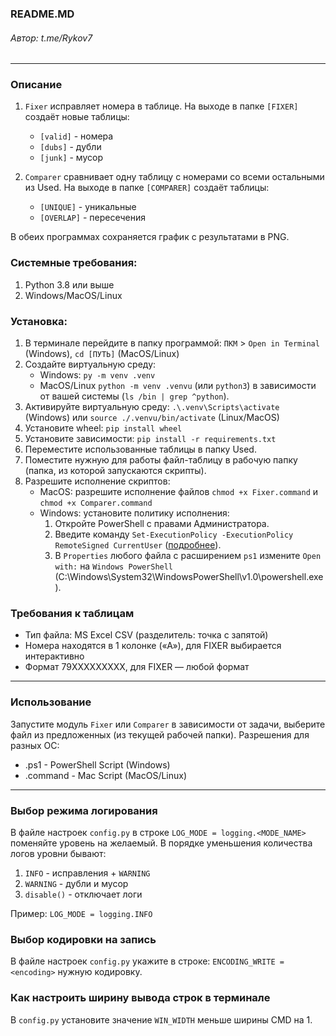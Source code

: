 ### README.MD
###### Автор: t.me/Rykov7
***

### Описание
1. `Fixer` исправляет номера в таблице. На выходе в папке `[FIXER]` создаёт новые таблицы:
   * `[valid]` - номера 
   * `[dubs]` - дубли
   * `[junk]` - мусор

2. `Comparer` сравнивает одну таблицу с номерами со всеми остальными из Used. На выходе в папке `[COMPARER]` создаёт таблицы:
   * `[UNIQUE]` - уникальные
   * `[OVERLAP]` - пересечения

В обеих программах сохраняется график с результатами в PNG.

### Системные требования:
1. Python 3.8 или выше
2. Windows/MacOS/Linux

### Установка:
1. В терминале перейдите в папку программой: `ПКМ` > `Open in Terminal` (Windows), `cd [ПУТЬ]` (MacOS/Linux)
2. Создайте виртуальную среду:
   * Windows: `py -m venv .venv`
   * MacOS/Linux `python -m venv .venvu` (или `python3`) в зависимости от вашей системы (`ls /bin | grep ^python`).
3. Активируйте виртуальную среду:
`.\.venv\Scripts\activate` (Windows) или `source ./.venvu/bin/activate` (Linux/MacOS)
4. Установите wheel:
`pip install wheel`
5. Установите зависимости:
`pip install -r requirements.txt`
6. Переместите использованные таблицы в папку Used.
7. Поместите нужную для работы файл-таблицу в рабочую папку (папка, из которой запускаются скрипты).
8. Разрешите исполнение скриптов:
   * MacOS: разрешите исполнение файлов `chmod +x Fixer.command` и `chmod +x Comparer.command`
   * Windows: установите политику исполнения:
     1. Откройте PowerShell с правами Администратора.
     2. Введите команду `Set-ExecutionPolicy -ExecutionPolicy RemoteSigned CurrentUser` ([подробнее](https://docs.microsoft.com/en-us/powershell/module/microsoft.powershell.security/set-executionpolicy)).
     3. В `Properties` любого файла с расширением `ps1` измените `Open with:` на `Windows PowerShell` (C:\Windows\System32\WindowsPowerShell\v1.0\powershell.exe).

### Требования к таблицам
* Тип файла: MS Excel CSV (разделитель: точка с запятой)
* Номера находятся в 1 колонке («А»), для FIXER выбирается интерактивно
* Формат 79XXXXXXXXX, для FIXER — любой формат

***
### Использование
Запустите модуль `Fixer` или `Comparer` в зависимости от задачи, выберите файл из предложенных
(из текущей рабочей папки).
Разрешения для разных ОС:
* .ps1 - PowerShell Script (Windows)
* .command - Mac Script (MacOS/Linux)

***
### Выбор режима логирования
В файле настроек `config.py` в строке `LOG_MODE = logging.<MODE_NAME>` поменяйте уровень на желаемый.
В порядке уменьшения количества логов уровни бывают:
1. `INFO` - исправления + `WARNING`
2. `WARNING` - дубли и мусор
3. `disable()` - отключает логи

Пример: `LOG_MODE = logging.INFO`


### Выбор кодировки на запись
В файле настроек `config.py` укажите в строке: `ENCODING_WRITE = <encoding>` нужную кодировку.


### Как настроить ширину вывода строк в терминале
В `config.py` установите значение `WIN_WIDTH` меньше ширины CMD на 1.
